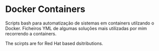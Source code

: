 # Docker Containers

Scripts bash para automatização de sistemas em containers utilzando o Docker.
Ficheiros YML de algumas soluções mais utilizadas por mim recorrendo a containers.

The scirpts are for Red Hat based dsitributions.
